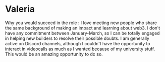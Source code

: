 # Valeria

Why you would succeed in the role : I love meeting new people who share the same background of making an impact and learning about web3. I don't have any commitment between January-March, so I can be totally engaged in helping new builders to resolve their possible doubts. I am generally active on Discord channels, although I couldn't have the opportunity to interact in videocalls as much as I wanted because of my university stuff. This would be an amazing opportunity to do so.